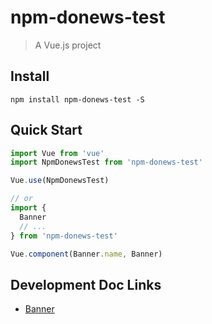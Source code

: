 # npm-donews-test

> A Vue.js project

## Install

``` shell
npm install npm-donews-test -S
```

## Quick Start
``` javascript
import Vue from 'vue'
import NpmDonewsTest from 'npm-donews-test'

Vue.use(NpmDonewsTest)

// or
import {
  Banner
  // ...
} from 'npm-donews-test'

Vue.component(Banner.name, Banner)
```

## Development Doc Links

- [Banner](https://github.com/Mrsungood/npm-donews-test/blob/master/examples/banner/index.vue)
